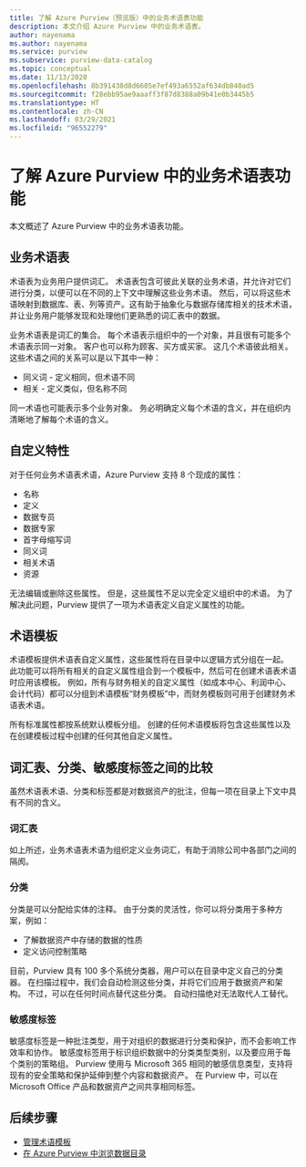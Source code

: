 ```yaml
---
title: 了解 Azure Purview（预览版）中的业务术语表功能
description: 本文介绍 Azure Purview 中的业务术语表。
author: nayenama
ms.author: nayenama
ms.service: purview
ms.subservice: purview-data-catalog
ms.topic: conceptual
ms.date: 11/13/2020
ms.openlocfilehash: 8b391438d8d6605e7ef493a6552af634db840ad5
ms.sourcegitcommit: f28ebb95ae9aaaff3f87d8388a09b41e0b3445b5
ms.translationtype: HT
ms.contentlocale: zh-CN
ms.lasthandoff: 03/29/2021
ms.locfileid: "96552279"
---
```

# <a name="understand-business-glossary-features-in-azure-purview"></a>了解 Azure Purview 中的业务术语表功能

本文概述了 Azure Purview 中的业务术语表功能。 

## <a name="business-glossary"></a>业务术语表

术语表为业务用户提供词汇。  术语表包含可彼此关联的业务术语，并允许对它们进行分类，以便可以在不同的上下文中理解这些业务术语。 然后，可以将这些术语映射到数据库、表、列等资产。这有助于抽象化与数据存储库相关的技术术语，并让业务用户能够发现和处理他们更熟悉的词汇表中的数据。


业务术语表是词汇的集合。 每个术语表示组织中的一个对象，并且很有可能多个术语表示同一对象。 客户也可以称为顾客、买方或买家。 这几个术语彼此相关。 这些术语之间的关系可以是以下其中一种：

- 同义词 - 定义相同，但术语不同
- 相关 - 定义类似，但名称不同

同一术语也可能表示多个业务对象。 务必明确定义每个术语的含义，并在组织内清晰地了解每个术语的含义。

## <a name="custom-attributes"></a>自定义特性

对于任何业务术语表术语，Azure Purview 支持 8 个现成的属性：
- 名称
- 定义
- 数据专员
- 数据专家
- 首字母缩写词
- 同义词
- 相关术语
- 资源

无法编辑或删除这些属性。 但是，这些属性不足以完全定义组织中的术语。 为了解决此问题，Purview 提供了一项为术语表定义自定义属性的功能。

## <a name="term-templates"></a>术语模板

术语模板提供术语表自定义属性，这些属性将在目录中以逻辑方式分组在一起。 此功能可以将所有相关的自定义属性组合到一个模板中，然后可在创建术语表术语时应用该模板。 例如，所有与财务相关的自定义属性（如成本中心、利润中心、会计代码）都可以分组到术语模板“财务模板”中，而财务模板则可用于创建财务术语表术语。

所有标准属性都按系统默认模板分组。 创建的任何术语模板将包含这些属性以及在创建模板过程中创建的任何其他自定义属性。

## <a name="glossary-vs-classification-vs-sensitivity-labels"></a>词汇表、分类、敏感度标签之间的比较

虽然术语表术语、分类和标签都是对数据资产的批注，但每一项在目录上下文中具有不同的含义。 

### <a name="glossary"></a>词汇表

如上所述，业务术语表术语为组织定义业务词汇，有助于消除公司中各部门之间的隔阂。

### <a name="classifications"></a>分类

分类是可以分配给实体的注释。 由于分类的灵活性，你可以将分类用于多种方案，例如：

- 了解数据资产中存储的数据的性质
- 定义访问控制策略

目前，Purview 具有 100 多个系统分类器，用户可以在目录中定义自己的分类器。 在扫描过程中，我们会自动检测这些分类，并将它们应用于数据资产和架构。 不过，可以在任何时间点替代这些分类。 自动扫描绝对无法取代人工替代。

### <a name="sensitivity-labels"></a>敏感度标签

敏感度标签是一种批注类型，用于对组织的数据进行分类和保护，而不会影响工作效率和协作。 敏感度标签用于标识组织数据中的分类类型类别，以及要应用于每个类别的策略组。 Purview 使用与 Microsoft 365 相同的敏感信息类型，支持将现有的安全策略和保护延伸到整个内容和数据资产。 在 Purview 中，可以在 Microsoft Office 产品和数据资产之间共享相同标签。

## <a name="next-steps"></a>后续步骤

- [管理术语模板](how-to-manage-term-templates.md)
- [在 Azure Purview 中浏览数据目录](how-to-browse-catalog.md)
